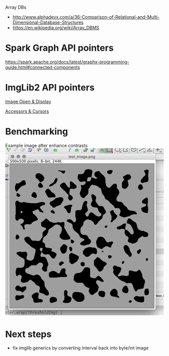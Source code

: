 

Array DBs
* http://www.alphadevx.com/a/36-Comparison-of-Relational-and-Multi-Dimensional-Database-Structures
* https://en.wikipedia.org/wiki/Array_DBMS

# Spark Graph API pointers


https://spark.apache.org/docs/latest/graphx-programming-guide.html#connected-components




# ImgLib2 API pointers

[Image Open & Display](https://imagej.net/ImgLib2_-_Getting_Started)

[Accessors & Cursors](https://imagej.net/ImgLib2_-_Accessors#Cursor)


# Benchmarking

Example image after enhance contrasts
![](.FindCompontents_images/1332418f.png)


# Next steps

* fix imglib generics by converting Interval back into byte/int image